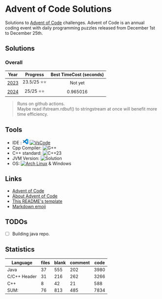 # Advent of Code Solutions

Solutions to [Advent of Code](https://adventofcode.com/) challenges. Advent of Code is an annual coding event with daily programming puzzles released from December 1st to December 25th.

## Solutions

### Overall

 Year                           | Progress          | Best TimeCost (seconds)
:------------------------------:|:-----------------:|:--------------:
[2023](./2023Java/README.md)    | 23.5/25 ⭐⭐      |     Not yet
[2024](./2024/README.md)        | 25/25 ⭐⭐        |    0.965016

> Runs on github actions.\
> Maybe read ifstream.rdbuf() to stringstream at once will benefit more time efficiency.

## Tools

- IDE : [![VSCode](<2024/Images/code-stable.png>)](https://code.visualstudio.com) [![VsCode](https://img.shields.io/badge/VsCode-blue)](https://code.visualstudio.com)
- Cpp Compiler: ![G++](https://img.shields.io/badge/(GCC)%2014.2.1%2020240910-grey)
- C++ standard: ![C++23](https://img.shields.io/badge/C%2B%2B-23-purple?logo=C%2B%2B)
- JVM Version: ![Solution](https://img.shields.io/badge/OpenJDK-21-white?logo=OpenJDK)
- OS: [![Arch Linux](https://img.shields.io/badge/Arch%20Linux-grey?logo=Archlinux)](https://www.archlinux.org) & Windows

## Links

- [Advent of Code](https://adventofcode.com/)
- [About Advent of Code](https://adventofcode.com/about)
- [This README's template](https://github.com/TrueBurn/advent-of-code)
- [Markdown emoji](<https://gist.github.com/rxaviers/7360908>)

## TODOs

- [ ] Building java repo.

## Statistics

Language           | files | blank | comment | code
-------------------|-------|-------|---------|-----
Java               |    37 |   555 |     202 | 3980
C/C++ Header       |    31 |   216 |     262 | 3266
C++                |     8 |    42 |      21 |  588
SUM:               |    76 |   813 |     485 | 7834
